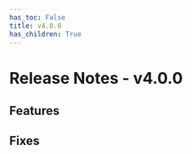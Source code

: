 ```yaml
---
has_toc: False
title: v4.0.0
has_children: True
---
```


# Release Notes - v4.0.0

## Features
## Fixes

